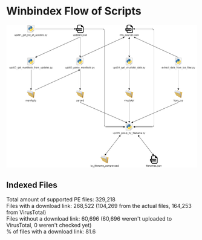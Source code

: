# Winbindex Flow of Scripts

![winbindex-scripts-flow.png](winbindex-scripts-flow.png)

## Indexed Files

<!--FileStats-->
Total amount of supported PE files: 329,218  
Files with a download link: 268,522 (104,269 from the actual files, 164,253 from VirusTotal)  
Files without a download link: 60,696 (60,696 weren't uploaded to VirusTotal, 0 weren't checked yet)  
% of files with a download link: 81.6  
<!--/FileStats-->
